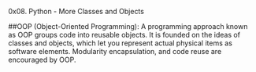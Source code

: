 0x08. Python - More Classes and Objects

##OOP (Object-Oriented Programming):
A programming approach known as OOP groups code into reusable objects.
It is founded on the ideas of classes and objects,
which let you represent actual physical items as software elements. 
Modularity encapsulation, and code reuse are encouraged by OOP.
